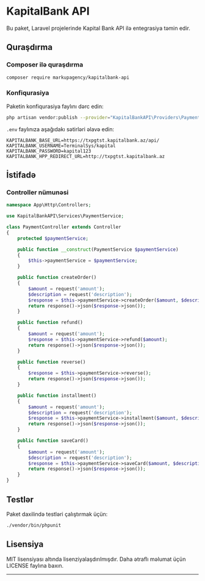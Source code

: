 
# KapitalBank API

Bu paket, Laravel projelerinde Kapital Bank API ilə entegrasiya təmin edir.

## Quraşdırma

### Composer ilə quraşdırma

```bash
composer require markupagency/kapitalbank-api
```

### Konfiqurasiya

Paketin konfiqurasiya faylını dərc edin:

```bash
php artisan vendor:publish --provider="KapitalBankAPI\Providers\PaymentServiceProvider"
```

`.env` faylınıza aşağıdakı sətirləri əlavə edin:

```env
KAPITALBANK_BASE_URL=https://txpgtst.kapitalbank.az/api/
KAPITALBANK_USERNAME=TerminalSys/kapital
KAPITALBANK_PASSWORD=kapital123
KAPITALBANK_HPP_REDIRECT_URL=http://txpgtst.kapitalbank.az
```

## İstifadə

### Controller nümunəsi

```php
namespace App\Http\Controllers;

use KapitalBankAPI\Services\PaymentService;

class PaymentController extends Controller
{
    protected $paymentService;

    public function __construct(PaymentService $paymentService)
    {
        $this->paymentService = $paymentService;
    }

    public function createOrder()
    {
        $amount = request('amount');
        $description = request('description');
        $response = $this->paymentService->createOrder($amount, $description);
        return response()->json($response->json());
    }

    public function refund()
    {
        $amount = request('amount');
        $response = $this->paymentService->refund($amount);
        return response()->json($response->json());
    }

    public function reverse()
    {
        $response = $this->paymentService->reverse();
        return response()->json($response->json());
    }

    public function installment()
    {
        $amount = request('amount');
        $description = request('description');
        $response = $this->paymentService->installment($amount, $description);
        return response()->json($response->json());
    }

    public function saveCard()
    {
        $amount = request('amount');
        $description = request('description');
        $response = $this->paymentService->saveCard($amount, $description);
        return response()->json($response->json());
    }
}
```

## Testlər

Paket daxilində testləri çalıştırmak üçün:

```bash
./vendor/bin/phpunit
```

## Lisensiya

MIT lisensiyası altında lisenziyalaşdırılmışdır. Daha ətraflı məlumat üçün LICENSE faylına baxın.

---

